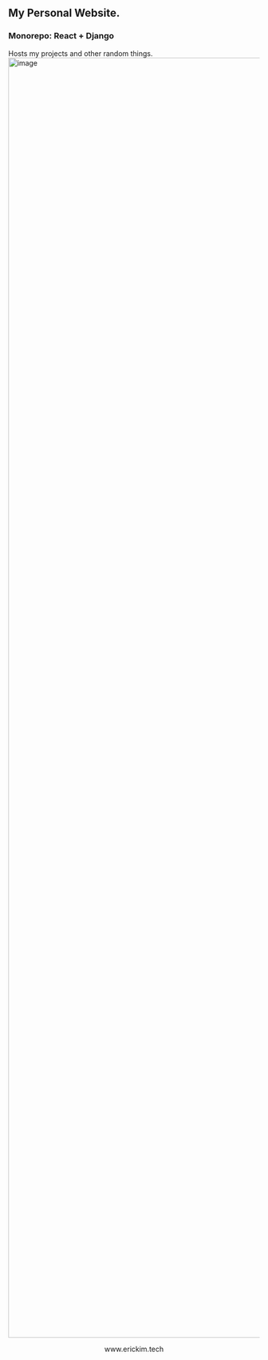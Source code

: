 ## My Personal Website.

### Monorepo: React + Django
Hosts my projects and other random things.
<img width="2560" alt="image" src="https://user-images.githubusercontent.com/56771911/182271267-cf107154-487f-42dd-a780-4859e39b47cd.png">
<p align="center">
www.erickim.tech
</p>
